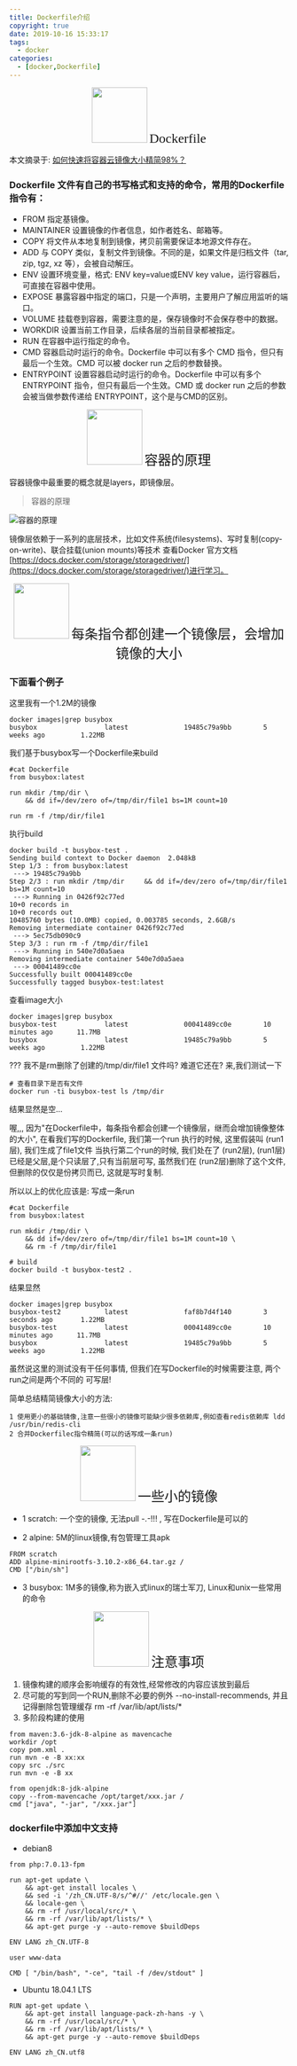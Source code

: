 ```yaml
---
title: Dockerfile介绍
copyright: true
date: 2019-10-16 15:33:17
tags:
  - docker
categories:
  - [docker,Dockerfile]
---
```



<center>
<img src="//zhangzw001.github.io/images/dockerniu.jpeg" width = "100" height = "100" style="border: 0"/>
<font  face="黑体" size=5> Dockerfile </font>
</center>

<!-- more -->

本文摘录于: [如何快速将容器云镜像大小精简98%？](https://mp.weixin.qq.com/s/LOXNMYtZbnYeDR2lBI56fw)


### Dockerfile 文件有自己的书写格式和支持的命令，常用的Dockerfile 指令有：

- FROM  指定基镜像。
- MAINTAINER  设置镜像的作者信息，如作者姓名、邮箱等。
- COPY  将文件从本地复制到镜像，拷贝前需要保证本地源文件存在。
- ADD  与 COPY 类似，复制文件到镜像。不同的是，如果文件是归档文件（tar, zip, tgz, xz 等），会被自动解压。
- ENV  设置环境变量，格式: ENV key=value或ENV key value，运行容器后，可直接在容器中使用。
- EXPOSE  暴露容器中指定的端口，只是一个声明，主要用户了解应用监听的端口。
- VOLUME  挂载卷到容器，需要注意的是，保存镜像时不会保存卷中的数据。
- WORKDIR  设置当前工作目录，后续各层的当前目录都被指定。
- RUN  在容器中运行指定的命令。
- CMD  容器启动时运行的命令。Dockerfile 中可以有多个 CMD 指令，但只有最后一个生效。CMD 可以被 docker run 之后的参数替换。
- ENTRYPOINT  设置容器启动时运行的命令。Dockerfile 中可以有多个 ENTRYPOINT 指令，但只有最后一个生效。CMD 或 docker run 之后的参数会被当做参数传递给 ENTRYPOINT，这个是与CMD的区别。

<center>
<img src="//zhangzw001.github.io/images/dockerniu.jpeg" width = "100" height = "100" style="border: 0"/>
<font  face="黑体" size=5> 容器的原理 </font>
</center>


容器镜像中最重要的概念就是layers，即镜像层。

> 容器的原理

![容器的原理](/images/16/容器的原理-1.png)

镜像层依赖于一系列的底层技术，比如文件系统(filesystems)、写时复制(copy-on-write)、联合挂载(union mounts)等技术
查看Docker 官方文档[https://docs.docker.com/storage/storagedriver/](https://docs.docker.com/storage/storagedriver/)进行学习。

<center>
<img src="//zhangzw001.github.io/images/dockerniu.jpeg" width = "100" height = "100" style="border: 0"/>
<font  face="黑体" size=5> 每条指令都创建一个镜像层，会增加镜像的大小 </font>
</center>

### 下面看个例子

这里我有一个1.2M的镜像
```
docker images|grep busybox
busybox                 latest              19485c79a9bb        5 weeks ago         1.22MB
```

我们基于busybox写一个Dockerfile来build
```
#cat Dockerfile
from busybox:latest

run mkdir /tmp/dir \
    && dd if=/dev/zero of=/tmp/dir/file1 bs=1M count=10

run rm -f /tmp/dir/file1

```

执行build
```
docker build -t busybox-test .
Sending build context to Docker daemon  2.048kB
Step 1/3 : from busybox:latest
 ---> 19485c79a9bb
Step 2/3 : run mkdir /tmp/dir     && dd if=/dev/zero of=/tmp/dir/file1 bs=1M count=10
 ---> Running in 0426f92c77ed
10+0 records in
10+0 records out
10485760 bytes (10.0MB) copied, 0.003785 seconds, 2.6GB/s
Removing intermediate container 0426f92c77ed
 ---> 5ec75db090c9
Step 3/3 : run rm -f /tmp/dir/file1
 ---> Running in 540e7d0a5aea
Removing intermediate container 540e7d0a5aea
 ---> 00041489cc0e
Successfully built 00041489cc0e
Successfully tagged busybox-test:latest
```

查看image大小
```
docker images|grep busybox
busybox-test            latest              00041489cc0e        10 minutes ago      11.7MB
busybox                 latest              19485c79a9bb        5 weeks ago         1.22MB
```

??? 我不是rm删除了创建的/tmp/dir/file1 文件吗? 难道它还在? 来,我们测试一下
```
# 查看目录下是否有文件
docker run -ti busybox-test ls /tmp/dir
```

结果显然是空...

喔,,, 因为"在Dockerfile中，每条指令都会创建一个镜像层，继而会增加镜像整体的大小", 在看我们写的Dockerfile,
我们第一个run 执行的时候, 这里假装叫 (run1层), 我们生成了file1文件
当执行第二个run的时候, 我们处在了 (run2层), (run1层)已经是父层,是个只读层了,只有当前层可写, 虽然我们在 (run2层)删除了这个文件,但删除的仅仅是份拷贝而已, 这就是写时复制.

所以以上的优化应该是: 写成一条run
```
#cat Dockerfile
from busybox:latest

run mkdir /tmp/dir \
    && dd if=/dev/zero of=/tmp/dir/file1 bs=1M count=10 \
    && rm -f /tmp/dir/file1

# build
docker build -t busybox-test2 .
```

结果显然
```
docker images|grep busybox
busybox-test2           latest              faf8b7d4f140        3 seconds ago       1.22MB
busybox-test            latest              00041489cc0e        10 minutes ago      11.7MB
busybox                 latest              19485c79a9bb        5 weeks ago         1.22MB
```

虽然说这里的测试没有干任何事情, 但我们在写Dockerfile的时候需要注意, 两个run之间是两个不同的 可写层!

简单总结精简镜像大小的方法:
```
1 使用更小的基础镜像,注意一些很小的镜像可能缺少很多依赖库,例如查看redis依赖库 ldd /usr/bin/redis-cli
2 合并Dockerfilec指令精简(可以的话写成一条run)
```

<center>
<img src="//zhangzw001.github.io/images/dockerniu.jpeg" width = "100" height = "100" style="border: 0"/>
<font face="黑体" size=5> 一些小的镜像 </font>
</center>

- 1 scratch: 一个空的镜像, 无法pull -.-!!! , 写在Dockerfile是可以的

- 2 alpine: 5M的linux镜像,有包管理工具apk
```
FROM scratch
ADD alpine-minirootfs-3.10.2-x86_64.tar.gz /
CMD ["/bin/sh"]
```

- 3 busybox: 1M多的镜像,称为嵌入式linux的瑞士军刀, Linux和unix一些常用的命令



<center>
<img src="//zhangzw001.github.io/images/dockerniu.jpeg" width = "100" height = "100" style="border: 0"/>
<font face="黑体" size=5> 注意事项 </font>
</center>

1. 镜像构建的顺序会影响缓存的有效性,经常修改的内容应该放到最后
2. 尽可能的写到同一个RUN,删除不必要的例外 --no-install-recommends, 并且记得删除包管理缓存 rm -rf /var/lib/apt/lists/*
3. 多阶段构建的使用
```
from maven:3.6-jdk-8-alpine as mavencache
workdir /opt
copy pom.xml .
run mvn -e -B xx:xx
copy src ./src
run mvn -e -B xx

from openjdk:8-jdk-alpine
copy --from-mavencache /opt/target/xxx.jar /
cmd ["java", "-jar", "/xxx.jar"]
```


### dockerfile中添加中文支持

-  debian8

```
from php:7.0.13-fpm

run apt-get update \
    && apt-get install locales \
    && sed -i '/zh_CN.UTF-8/s/^#//' /etc/locale.gen \
    && locale-gen \
    && rm -rf /usr/local/src/* \
    && rm -rf /var/lib/apt/lists/* \
    && apt-get purge -y --auto-remove $buildDeps

ENV LANG zh_CN.UTF-8

user www-data

CMD [ "/bin/bash", "-ce", "tail -f /dev/stdout" ]
```

- Ubuntu 18.04.1 LTS

```
RUN apt-get update \
    && apt-get install language-pack-zh-hans -y \
    && rm -rf /usr/local/src/* \
    && rm -rf /var/lib/apt/lists/* \
    && apt-get purge -y --auto-remove $buildDeps

ENV LANG zh_CN.utf8
```
